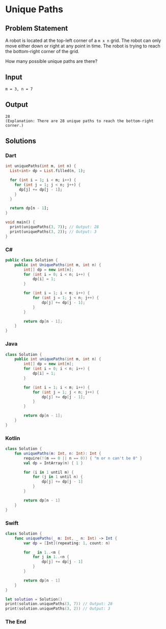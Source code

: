 # Unique Paths

## Problem Statement

A robot is located at the top-left corner of a `m x n` grid. The robot can only move either down or right at any point in time. The robot is trying to reach the bottom-right corner of the grid.

How many possible unique paths are there?

## Input

```text
m = 3, n = 7
```

## Output

```text
28  
(Explanation: There are 28 unique paths to reach the bottom-right corner.)
```

## Solutions

### Dart

```dart
int uniquePaths(int m, int n) {
  List<int> dp = List.filled(n, 1);

  for (int i = 1; i < m; i++) {
    for (int j = 1; j < n; j++) {
      dp[j] += dp[j - 1];
    }
  }

  return dp[n - 1];
}

void main() {
  print(uniquePaths(3, 7)); // Output: 28
  print(uniquePaths(3, 2)); // Output: 3
}
```

### C#

```csharp
public class Solution {
    public int UniquePaths(int m, int n) {
        int[] dp = new int[n];
        for (int i = 0; i < n; i++) {
            dp[i] = 1;
        }

        for (int i = 1; i < m; i++) {
            for (int j = 1; j < n; j++) {
                dp[j] += dp[j - 1];
            }
        }

        return dp[n - 1];
    }
}
```

### Java

```java
class Solution {
    public int uniquePaths(int m, int n) {
        int[] dp = new int[n];
        for (int i = 0; i < n; i++) {
            dp[i] = 1;
        }

        for (int i = 1; i < m; i++) {
            for (int j = 1; j < n; j++) {
                dp[j] += dp[j - 1];
            }
        }

        return dp[n - 1];
    }
}
```

### Kotlin

```kotlin
class Solution {
    fun uniquePaths(m: Int, n: Int): Int {
        require(!(m == 0 || n == 0)) { "m or n can't be 0" }
        val dp = IntArray(n) { 1 }

        for (i in 1 until m) {
            for (j in 1 until n) {
                dp[j] += dp[j - 1]
            }
        }

        return dp[n - 1]
    }
}
```

### Swift

```swift
class Solution {
    func uniquePaths(_ m: Int, _ n: Int) -> Int {
        var dp = [Int](repeating: 1, count: n)

        for _ in 1..<m {
            for j in 1..<n {
                dp[j] += dp[j - 1]
            }
        }

        return dp[n - 1]
    }
}

let solution = Solution()
print(solution.uniquePaths(3, 7)) // Output: 28
print(solution.uniquePaths(3, 2)) // Output: 3
```

### The End

